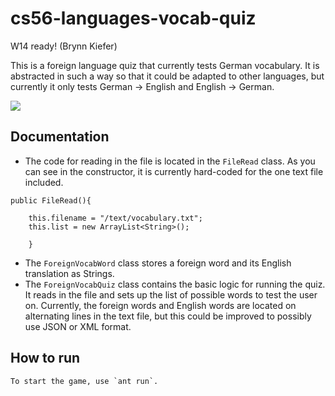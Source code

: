 # cs56-languages-vocab-quiz

W14 ready! (Brynn Kiefer)

This is a foreign language quiz that currently tests German vocabulary. It is abstracted in such a way so that it could be adapted to other languages, but currently it only tests German -> English and English -> German.

![](http://i.imgur.com/mTfTOD6.png)

## Documentation

* The code for reading in the file is located in the `FileRead` class. As you can see in the constructor, it is currently hard-coded for the one text file included. 

```
public FileRead(){

	this.filename = "/text/vocabulary.txt";
	this.list = new ArrayList<String>();

    }
```
* The `ForeignVocabWord` class stores a foreign word and its English translation as Strings.
* The `ForeignVocabQuiz` class contains the basic logic for running the quiz. It reads in the file and sets up the list of possible words to test the user on. Currently, the foreign words and English words are located on alternating lines in the text file, but this could be improved to possibly use JSON or XML format.

## How to run 
	To start the game, use `ant run`. 
